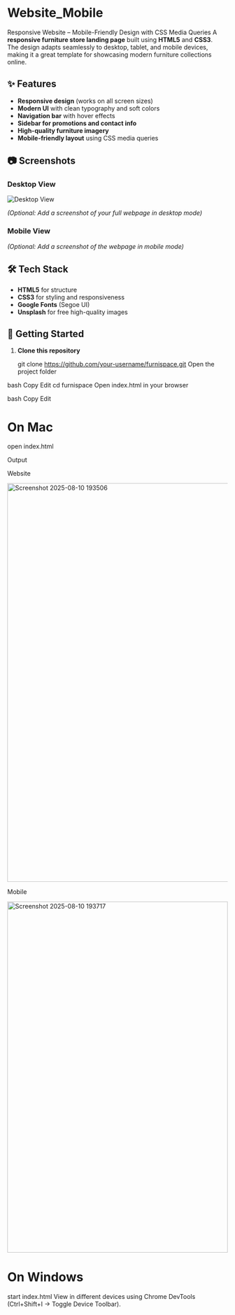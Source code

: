 # Website_Mobile
Responsive Website – Mobile-Friendly Design with CSS Media Queries
A **responsive furniture store landing page** built using **HTML5** and **CSS3**.  
The design adapts seamlessly to desktop, tablet, and mobile devices, making it a great template for showcasing modern furniture collections online.

## ✨ Features
- **Responsive design** (works on all screen sizes)
- **Modern UI** with clean typography and soft colors
- **Navigation bar** with hover effects
- **Sidebar for promotions and contact info**
- **High-quality furniture imagery**
- **Mobile-friendly layout** using CSS media queries

## 📷 Screenshots

### Desktop View
![Desktop View](https://images.unsplash.com/photo-1505691723518-36a5ac3be353)

*(Optional: Add a screenshot of your full webpage in desktop mode)*

### Mobile View
*(Optional: Add a screenshot of the webpage in mobile mode)*

## 🛠️ Tech Stack
- **HTML5** for structure
- **CSS3** for styling and responsiveness
- **Google Fonts** (Segoe UI)
- **Unsplash** for free high-quality images

## 🚀 Getting Started

1. **Clone this repository**
   
   git clone https://github.com/your-username/furnispace.git
Open the project folder

bash
Copy
Edit
cd furnispace
Open index.html in your browser

bash
Copy
Edit
# On Mac
open index.html

Output

Website

<img width="1907" height="912" alt="Screenshot 2025-08-10 193506" src="https://github.com/user-attachments/assets/260e74b1-83d4-4d68-9733-381700932c6f" />

Mobile

<img width="504" height="803" alt="Screenshot 2025-08-10 193717" src="https://github.com/user-attachments/assets/5a7a1679-e34d-47ff-b3e0-54b7a93585a1" />


# On Windows
start index.html
View in different devices using Chrome DevTools (Ctrl+Shift+I → Toggle Device Toolbar).
